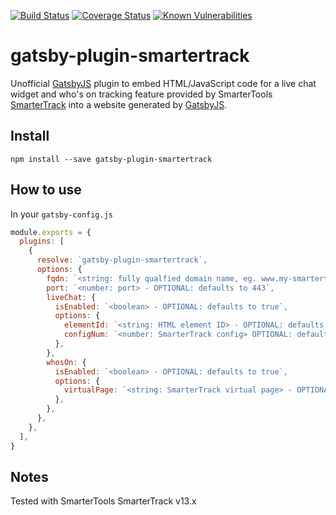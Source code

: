 [![Build Status](https://travis-ci.com/lfurzewaddock/gatsby-plugin-smartertrack.svg?branch=master)](https://travis-ci.com/lfurzewaddock/gatsby-plugin-smartertrack)
[![Coverage Status](https://coveralls.io/repos/github/lfurzewaddock/gatsby-plugin-smartertrack/badge.svg?branch=master)](https://coveralls.io/github/lfurzewaddock/gatsby-plugin-smartertrack?branch=master)
[![Known Vulnerabilities](https://snyk.io/test/github/lfurzewaddock/gatsby-plugin-smartertrack/badge.svg?targetFile=package.json)](https://snyk.io/test/github/lfurzewaddock/gatsby-plugin-smartertrack?targetFile=package.json)


# gatsby-plugin-smartertrack

Unofficial [GatsbyJS](https://www.gatsbyjs.org) plugin to embed HTML/JavaScript code for a live chat widget and who's on tracking feature provided by SmarterTools [SmarterTrack](https://www.smartertools.com/smartertrack/) into a website generated by [GatsbyJS](https://www.gatsbyjs.org).

## Install

`npm install --save gatsby-plugin-smartertrack`

## How to use

In your `gatsby-config.js`

```js
module.exports = {
  plugins: [
    {
      resolve: `gatsby-plugin-smartertrack`,
      options: {
        fqdn: `<string: fully qualfied domain name, eg. www.my-smartertrack-server.com> *REQUIRED`,
        port: `<number: port> - OPTIONAL: defaults to 443`,
        liveChat: {
          isEnabled: `<boolean> - OPTIONAL: defaults to true`,
          options: {
            elementId: `<string: HTML element ID> - OPTIONAL: defaults to 'chattab'`,
            configNum: `<number: SmarterTrack config> OPTIONAL: defaults to 0`,
          },
        },
        whosOn: {
          isEnabled: `<boolean> - OPTIONAL: defaults to true`,
          options: {
            virtualPage: `<string: SmarterTrack virtual page> - OPTIONAL: defaults to an empty string`,
          },
        },
      },
    },
  ],
}
```

## Notes
Tested with SmarterTools SmarterTrack v13.x
